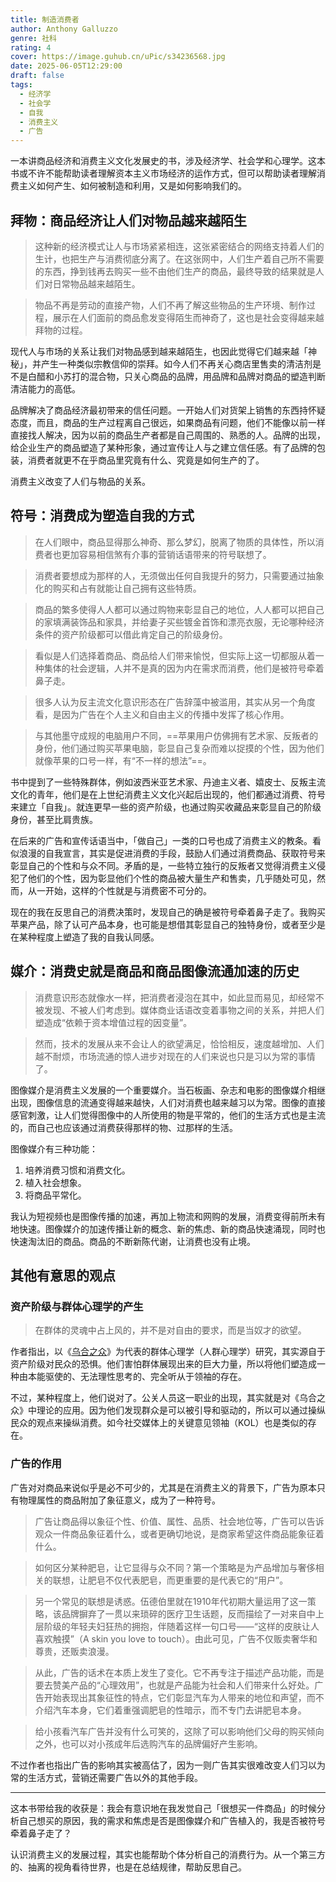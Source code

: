 ```yaml
---
title: 制造消费者
author: Anthony Galluzzo
genre: 社科
rating: 4
cover: https://image.guhub.cn/uPic/s34236568.jpg
date: 2025-06-05T12:29:00
draft: false
tags:
  - 经济学
  - 社会学
  - 自我
  - 消费主义
  - 广告
---
```


一本讲商品经济和消费主义文化发展史的书，涉及经济学、社会学和心理学。这本书或不许不能帮助读者理解资本主义市场经济的运作方式，但可以帮助读者理解消费主义如何产生、如何被制造和利用，又是如何影响我们的。

## 拜物：商品经济让人们对物品越来越陌生

> 这种新的经济模式让人与市场紧紧相连，这张紧密结合的网络支持着人们的生计，也把生产与消费彻底分离了。在这张网中，人们生产着自己所不需要的东西，挣到钱再去购买一些不由他们生产的商品，最终导致的结果就是人们对日常物品越来越陌生。

> 物品不再是劳动的直接产物，人们不再了解这些物品的生产环境、制作过程，展示在人们面前的商品愈发变得陌生而神奇了，这也是社会变得越来越拜物的过程。

现代人与市场的关系让我们对物品感到越来越陌生，也因此觉得它们越来越「神秘」，并产生一种类似宗教信仰的崇拜。如今人们不再关心商店里售卖的清洁剂是不是白醋和小苏打的混合物，只关心商品的品牌，用品牌和品牌对商品的塑造判断清洁能力的高低。

品牌解决了商品经济最初带来的信任问题。一开始人们对货架上销售的东西持怀疑态度，而且，商品的生产过程离自己很远，如果商品有问题，他们不能像以前一样直接找人解决，因为以前的商品生产者都是自己周围的、熟悉的人。品牌的出现，给企业生产的商品塑造了某种形象，通过宣传让人与之建立信任感。有了品牌的包装，消费者就更不在乎商品里究竟有什么、究竟是如何生产的了。

消费主义改变了人们与物品的关系。

## 符号：消费成为塑造自我的方式

> 在人们眼中，商品显得那么神奇、那么梦幻，脱离了物质的具体性，所以消费者也更加容易相信煞有介事的营销话语带来的符号联想了。

> 消费者要想成为那样的人，无须做出任何自我提升的努力，只需要通过抽象化的购买和占有就能让自己拥有这些特质。

> 商品的繁多使得人人都可以通过购物来彰显自己的地位，人人都可以把自己的家填满装饰品和家具，并给妻子买些镀金首饰和漂亮衣服，无论哪种经济条件的资产阶级都可以借此肯定自己的阶级身份。

> 看似是人们选择着商品、商品给人们带来愉悦，但实际上这一切都服从着一种集体的社会逻辑，人并不是真的因为内在需求而消费，他们是被符号牵着鼻子走。

> 很多人认为反主流文化意识形态在广告辞藻中被滥用，其实从另一个角度看，是因为广告在个人主义和自由主义的传播中发挥了核心作用。

> 与其他墨守成规的电脑用户不同，==苹果用户仿佛拥有艺术家、反叛者的身份，他们通过购买苹果电脑，彰显自己复杂而难以捉摸的个性，因为他们就像苹果的口号一样，有“不一样的想法”==。

书中提到了一些特殊群体，例如波西米亚艺术家、丹迪主义者、嬉皮士、反叛主流文化的青年，他们是在上世纪消费主义文化兴起后出现的，他们都通过消费、符号来建立「自我」。就连更早一些的资产阶级，也通过购买收藏品来彰显自己的阶级身份，甚至比肩贵族。

在后来的广告和宣传话语当中，「做自己」一类的口号也成了消费主义的教条。看似浪漫的自我宣言，其实是促进消费的手段，鼓励人们通过消费商品、获取符号来彰显自己的个性和与众不同。矛盾的是，一些特立独行的反叛者又觉得消费主义侵犯了他们的个性，因为彰显他们个性的商品被大量生产和售卖，几乎随处可见，然而，从一开始，这样的个性就是与消费密不可分的。

现在的我在反思自己的消费决策时，发现自己的确是被符号牵着鼻子走了。我购买苹果产品，除了认可产品本身，也可能是想借其彰显自己的独特身份，或者至少是在某种程度上塑造了我的自我认同感。

## 媒介：消费史就是商品和商品图像流通加速的历史

> 消费意识形态就像水一样，把消费者浸泡在其中，如此显而易见，却经常不被发现、不被人们考虑到。媒体商业话语改变着事物之间的关系，并把人们塑造成“依赖于资本增值过程的因变量”。

> 然而，技术的发展从来不会让人的欲望满足，恰恰相反，速度越增加、人们越不耐烦，市场流通的惊人进步对现在的人们来说也只是习以为常的事情了。

图像媒介是消费主义发展的一个重要媒介。当石板画、杂志和电影的图像媒介相继出现，图像信息的流通变得越来越快，人们对消费也越来越习以为常。图像的直接感官刺激，让人们觉得图像中的人所使用的物是平常的，他们的生活方式也是主流的，而自己也应该通过消费获得那样的物、过那样的生活。

图像媒介有三种功能：

1. 培养消费习惯和消费文化。
2. 植入社会想象。
3. 将商品平常化。

我认为短视频也是图像传播的加速，再加上物流和网购的发展，消费变得前所未有地快速。图像媒介的加速传播让新的概念、新的焦虑、新的商品快速涌现，同时也快速淘汰旧的商品。商品的不断新陈代谢，让消费也没有止境。

## 其他有意思的观点

### 资产阶级与群体心理学的产生

> 在群体的灵魂中占上风的，并不是对自由的要求，而是当奴才的欲望。

作者指出，以《[乌合之众](/library/2024/乌合之众/)》为代表的群体心理学（人群心理学）研究，其实源自于资产阶级对民众的恐惧。他们害怕群体展现出来的巨大力量，所以将他们塑造成一种由本能驱使的、无法理性思考的、完全听从于领袖的存在。

不过，某种程度上，他们说对了。公关人员这一职业的出现，其实就是对《乌合之众》中理论的应用。因为他们发现群众是可以被引导和驱动的，所以可以通过操纵民众的观点来操纵消费。如今社交媒体上的关键意见领袖（KOL）也是类似的存在。

### 广告的作用

广告对对商品来说似乎是必不可少的，尤其是在消费主义的背景下，广告为原本只有物理属性的商品附加了象征意义，成为了一种符号。

> 广告让商品得以象征个性、价值、属性、品质、社会地位等，广告可以告诉观众一件商品象征着什么，或者更确切地说，是商家希望这件商品能象征着什么。

> 如何区分某种肥皂，让它显得与众不同？第一个策略是为产品增加与奢侈相关的联想，让肥皂不仅代表肥皂，而更重要的是代表它的“用户”。

> 另一个常见的联想是诱惑。伍德伯里就在1910年代初期大量运用了这一策略，该品牌摒弃了一贯以来琐碎的医疗卫生话题，反而描绘了一对来自中上层阶级的年轻夫妇狂热的拥抱，伴随着这样一句口号——“这样的皮肤让人喜欢触摸”（A skin you love to touch）。由此可见，广告不仅贩卖奢华和尊贵，还贩卖浪漫。

> 从此，广告的话术在本质上发生了变化。它不再专注于描述产品功能，而是要去赞美产品的“心理效用”，也就是产品能为社会和人们带来什么好处。广告开始表现出其象征性的特点，它们彰显汽车为人带来的地位和声望，而不介绍汽车本身，它们着重强调肥皂的性暗示，而不专门去讲肥皂本身。

> 给小孩看汽车广告并没有什么可笑的，这除了可以影响他们父母的购买倾向之外，也可以对小孩成年后选购汽车的品牌偏好产生影响。

不过作者也指出广告的影响其实被高估了，因为一则广告其实很难改变人们习以为常的生活方式，营销还需要广告以外的其他手段。

---

这本书带给我的收获是：我会有意识地在我发觉自己「很想买一件商品」的时候分析自己想买的原因，我的需求和焦虑是否是图像媒介和广告植入的，我是否被符号牵着鼻子走了？

认识消费主义的发展过程，其实也能帮助个体分析自己的消费行为。从一个第三方的、抽离的视角看待世界，也是在总结规律，帮助反思自己。

